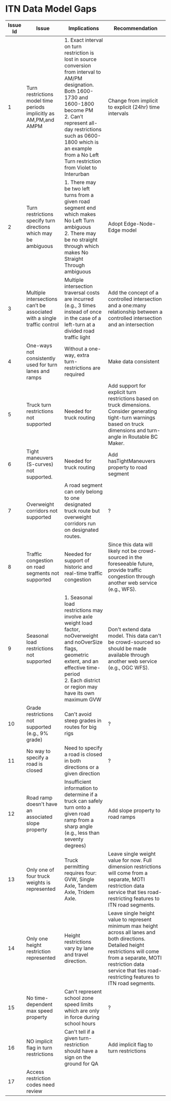 # ITN Data Model Gaps

|Issue Id| Issue                        | Implications                 | Recommendation
|---|------------------------------|------------------------------|-------------------------------------------------------------------|
|1|Turn restrictions model time periods implicitly as AM,PM,and AMPM | 1. Exact interval on turn restriction is lost in source conversion from interval to AM/PM designation. Both 1600-1730 and 1600-1800 become PM <br>2. Can’t represent all-day restrictions such as 0600-1800 which is an example from a No Left Turn restriction from Violet to Interurban | Change from implicit to explicit (24hr) time intervals
|2|Turn restrictions specify turn directions which may be ambiguous|1. There may be two left turns from a given road segment end which makes No Left Turn ambiguous<br>2. There may be no straight through which makes No Straight Through ambiguous|Adopt Edge-Node-Edge model
|3|Multiple intersections can’t be associated with a single traffic control|Multiple intersection traversal costs are incurred (e.g., 3 times instead of once in the case of a left-turn at a divided road traffic light|Add the concept of a controlled intersection and a one:many relationship between a controlled intersection and an intersection
|4|One-ways not consistently used for turn lanes and ramps|Without a one-way, extra turn-restrictions are required|Make data consistent
|5|Truck turn restrictions not supported|Needed for truck routing|Add support for explicit turn restrictions based on truck dimensions. Consider generating tight-turn warnings based on truck dimensions and turn-angle in Routable BC Maker.
|6|Tight maneuvers (S-curves) not supported.|Needed for truck routing| Add hasTightManeuvers property to road segment
|7|Overweight corridors not supported|A road segment can only belong to one designated truck route but overweight corridors run on designated routes.|?
|8|Traffic congestion on road segments not supported|Needed for support of historic and real-time traffic congestion| Since this data will likely not be crowd-sourced in the foreseeable future, provide traffic congestion through another web service (e.g., WFS). 
|9|Seasonal load restrictions not supported|1. Seasonal load restrictions may involve axle weight load factor, noOverweight and noOverSize flags, geometric extent, and an effective time-period<br>2. Each district or region may have its own maximum GVW| Don't extend data model. This data can't be crowd-sourced so should be made available through another web service (e.g., OGC WFS).
|10|Grade restrictions not supported (e.g., 9% grade)|Can't avoid steep grades in routes for big rigs|?
|11|No way to specify a road is closed|Need to specify a road is closed in both directions or a given direction| ?
|12|Road ramp doesn't have an associated slope property| Insufficient information to determine if a truck can safely turn onto a given road ramp from a sharp angle (e.g., less than seventy degrees)|Add slope property to road ramps
|13|Only one of four truck weights is represented|Truck permitting requires four: GVW, Single Axle, Tandem Axle, Tridem Axle.| Leave single weight value for now. Full dimension restrictions will come from a separate, MOTI restriction data service that ties road-restricting features to ITN road segments.
|14| Only one height restriction represented|Height restrictions vary by lane and travel direction.|Leave single height value to represent minimum max height across all lanes and both directions. Detailed height restrictions will come from a separate, MOTI restriction data service that ties road-restricting features to ITN road segments.
|15|No time-dependent max speed property|Can't represent school zone speed limits which are only in force during school hours| ?
|16|NO implicit flag in turn restrictions|Can't tell if a given turn-restriction should have a sign on the ground for QA|Add implicit flag to turn restrictions|
|17|Access restriction codes need review|||
